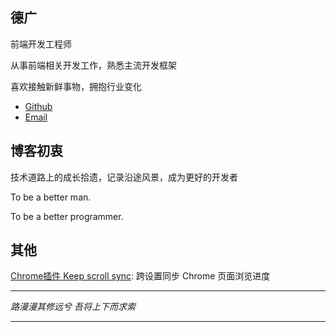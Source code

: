 ## 德广

前端开发工程师

从事前端相关开发工作，熟悉主流开发框架

喜欢接触新鲜事物，拥抱行业变化


* [Github](https://github.com/Deguang)
* [Email](mailto:better_li@live.com)

## 博客初衷

技术道路上的成长拾遗，记录沿途风景，成为更好的开发者

To be a better man.

To be a better programmer.

## 其他

[Chrome插件 Keep scroll sync](https://chrome.google.com/webstore/detail/keep-scroll-sync/lblfgppmhibloglgndekfdhmbfbdlndl): 跨设置同步 Chrome 页面浏览进度


-----
_路漫漫其修远兮 吾将上下而求索_

-----